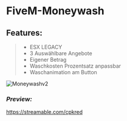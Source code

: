 # FiveM-Moneywash

## **Features:**
> + ESX LEGACY
> + 3 Auswählbare Angebote
> + Eigener Betrag
> + Waschkosten Prozentsatz anpassbar
> + Waschanimation am Button


![Moneywashv2](https://github.com/SimpleMarcel/FiveM-Moneywash/assets/102701262/507b3e3d-ccf9-47f1-9b23-e30052b9e454)

### ***Preview:***
https://streamable.com/cpkred
